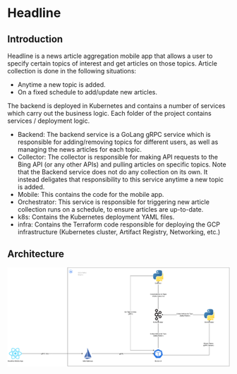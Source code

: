 # Headline

## Introduction
Headline is a news article aggregation mobile app that allows a user to specify certain
topics of interest and get articles on those topics. Article collection is done in the following
situations:

- Anytime a new topic is added.
- On a fixed schedule to add/update new articles.

The backend is deployed in Kubernetes and contains a number of services which carry out the business logic.
Each folder of the project contains services / deployment logic.

- Backend: The backend service is a GoLang gRPC service which is responsible for 
adding/removing topics for different users, as well as managing the news articles for each topic.
- Collector: The collector is responsible for making API requests to the Bing API (or any other APIs) and
pulling articles on specific topics. Note that the Backend service does not do any collection on its own.
It instead deligates that responsibility to this service anytime a new topic is added.
- Mobile: This contains the code for the mobile app.
- Orchestrator: This service is responsible for triggering new article collection runs
on a schedule, to ensure articles are up-to-date.
- k8s: Contains the Kubernetes deployment YAML files.
- infra: Contains the Terraform code responsible for deploying the GCP infrastructure (Kubernetes cluster, Artifact Registry, Networking, etc.)

## Architecture

![architecture](docs/Headline.png "Architecture")